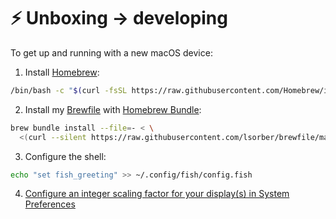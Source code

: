 # ⚡️ Unboxing → developing

To get up and running with a new macOS device:

1. Install [Homebrew](https://brew.sh/):
```bash
/bin/bash -c "$(curl -fsSL https://raw.githubusercontent.com/Homebrew/install/HEAD/install.sh)"
```
2. Install my [Brewfile](Brewfile) with [Homebrew Bundle](https://github.com/Homebrew/homebrew-bundle):
```bash
brew bundle install --file=- < \
  <(curl --silent https://raw.githubusercontent.com/lsorber/brewfile/main/Brewfile)
```
3. Configure the shell:
```bash
echo "set fish_greeting" >> ~/.config/fish/config.fish
```
4. [Configure an integer scaling factor for your display(s) in System Preferences](https://tonsky.me/blog/monitors/)

